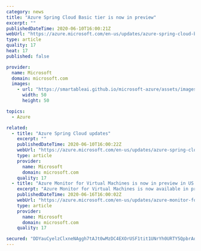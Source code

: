 ```yaml
---
category: news
title: "Azure Spring Cloud Basic tier is now in preview"
excerpt: ""
publishedDateTime: 2020-06-10T16:00:21Z
webUrl: "https://azure.microsoft.com/en-us/updates/azure-spring-cloud-basic-tier-is-now-in-preview/"
type: article
quality: 17
heat: 17
published: false

provider:
  name: Microsoft
  domain: microsoft.com
  images:
    - url: "https://smartableai.github.io/microsoft-azure/assets/images/organizations/microsoft.com-50x50.jpg"
      width: 50
      height: 50

topics:
  - Azure

related:
  - title: "Azure Spring Cloud updates"
    excerpt: ""
    publishedDateTime: 2020-06-10T16:00:22Z
    webUrl: "https://azure.microsoft.com/en-us/updates/azure-spring-cloud-updates/"
    type: article
    provider:
      name: Microsoft
      domain: microsoft.com
    quality: 17
  - title: "Azure Monitor for Virtual Machines is now in preview in US Gov Arizona"
    excerpt: "Azure Monitor for Virtual Machines is now available in preview in US Gov Arizona. It's also available in an additional eighteen public regions around the world."
    publishedDateTime: 2020-06-16T16:00:02Z
    webUrl: "https://azure.microsoft.com/en-us/updates/azure-monitor-for-vms-is-now-in-preview-in-us-gov-arizona/"
    type: article
    provider:
      name: Microsoft
      domain: microsoft.com
    quality: 17

secured: "DDYauCyelzClxneNAggh7tAJt0wMzDC4EXOrUSF1tit1UNrYh0URTY5QpbrAqHY+9ZF2v9iI8JWJLNIap4e7VaGCictXh7vXCJuy6OO9JImMEojZSU8okeLziOcOKnyPXEEDglMc/klyo4DV2eiJHXOLuBDod8IXo5T3hjP4pBddmcHHFghCIUCD8ZvNeuCVgMaIp8cmkk81rQB0GeEPmIEfwHsDR/QmqWVv7npurXCJNHacw5sEJOW6UJwt3Nn7+j5aPy4JHFoRWaRzLpnRGo5JY/pa1AQd9YIG+Ht2ivB76SzQtrISQ/JoXX3pY6j8FO6x2KN7/FnqI9vnf3B22A==;Sa9Az7H8bki3G6vZPk4jmg=="
---
```


